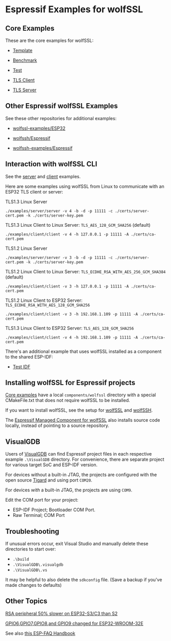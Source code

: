 # Espressif Examples for wolfSSL

## Core Examples

These are the core examples for wolfSSL:

- [Template](./template/README.md)

- [Benchmark](./wolfssl_benchmark/README.md)

- [Test](./wolfssl_test/README.md)

- [TLS Client](./wolfssl_client/README.md)

- [TLS Server](./wolfssl_server/README.md)

## Other Espressif wolfSSL Examples

See these other repositories for additional examples:

- [wolfssl-examples/ESP32](https://github.com/wolfSSL/wolfssl-examples/tree/master/ESP32)

- [wolfssh/Espressif](https://github.com/wolfSSL/wolfssh/tree/master/ide/Espressif)

- [wolfssh-examples/Espressif](https://github.com/wolfSSL/wolfssh-examples/tree/main/Espressif)


## Interaction with wolfSSL CLI

See the [server](https://github.com/wolfSSL/wolfssl/tree/master/examples/server)
and [client](https://github.com/wolfSSL/wolfssl/tree/master/examples/client)
examples.

Here are some examples using wolfSSL from Linux to communicate with an
ESP32 TLS client or server:

TLS1.3 Linux Server
```
./examples/server/server -v 4 -b -d -p 11111 -c ./certs/server-cert.pem -k ./certs/server-key.pem
```

TLS1.3 Linux Client to Linux Server: `TLS_AES_128_GCM_SHA256` (default)
```
./examples/client/client -v 4 -h 127.0.0.1 -p 11111 -A ./certs/ca-cert.pem
```

TLS1.2 Linux Server 
```
./examples/server/server -v 3 -b -d -p 11111 -c ./certs/server-cert.pem -k ./certs/server-key.pem
```

TLS1.2 Linux Client to Linux Server: `TLS_ECDHE_RSA_WITH_AES_256_GCM_SHA384` (default)
```
./examples/client/client -v 3 -h 127.0.0.1 -p 11111 -A ./certs/ca-cert.pem
```

TLS1.2 Linux Client to ESP32 Server: `TLS_ECDHE_RSA_WITH_AES_128_GCM_SHA256`
```
./examples/client/client -v 3 -h 192.168.1.109 -p 11111 -A ./certs/ca-cert.pem
```

TLS1.3 Linux Client to ESP32 Server: `TLS_AES_128_GCM_SHA256`
```
./examples/client/client -v 4 -h 192.168.1.109 -p 11111 -A ./certs/ca-cert.pem
```


There's an additional example that uses wolfSSL installed as a component to the shared ESP-IDF:

- [Test IDF](./wolfssl_test_idf/README.md)

## Installing wolfSSL for Espressif projects

[Core examples](https://github.com/wolfSSL/wolfssl/tree/master/IDE/Espressif/ESP-IDF/examples) 
have a local `components/wolfssl` directory with a special CMakeFile.txt that does not require 
wolfSSL to be installed.

If you want to install wolfSSL, see the setup for [wolfSSL](https://github.com/wolfSSL/wolfssl/tree/master/IDE/Espressif/ESP-IDF#setup-for-linux) 
and [wolfSSH](https://github.com/wolfSSL/wolfssh/tree/master/ide/Espressif#setup-for-linux).

The [Espressif Managed Component for wolfSSL](https://components.espressif.com/components/wolfssl/wolfssl)
also installs source code locally, instead of pointing to a source repository.

## VisualGDB

Users of [VisualGDB](https://visualgdb.com/) can find Espressif project files in each respective
example `.\VisualGDB` directory. For convenience, there are separate project for various
target SoC and ESP-IDF version.

For devices without a built-in JTAG, the projects are configured with the open source [Tigard](https://www.crowdsupply.com/securinghw/tigard)
and using port `COM20`.

For devices _with_ a built-in JTAG, the projects are using `COM9`.

Edit the COM port for your project:

- ESP-IDF Project; Bootloader COM Port.
- Raw Terminal; COM Port


## Troubleshooting

If unusual errors occur, exit Visual Studio and manually delete these directories to start over:

- `.\build`
- `.\VisualGDB\.visualgdb`
- `.\VisualGDB\.vs`

It may be helpful to also delete the `sdkconfig` file. (Save a backup if you've made changes to defaults)

## Other Topics

[RSA peripheral 50% slower on ESP32-S3/C3 than S2](https://www.esp32.com/viewtopic.php?t=23830)

[GPIO6,GPIO7,GPIO8,and GPIO9 changed for ESP32-WROOM-32E](https://esp32.com/viewtopic.php?t=29058)

See also [this ESP-FAQ Handbook](https://docs.espressif.com/projects/esp-faq/en/latest/esp-faq-en-master.pdf)



